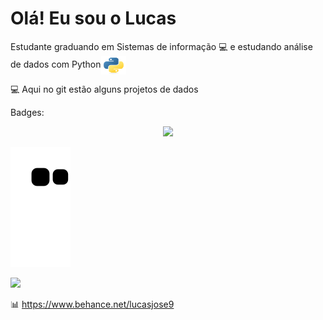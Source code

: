 # Olá! Eu sou o Lucas 
Estudante graduando em Sistemas de informação 💻 e estudando análise de dados com Python<img align="center" alt="Carol-Python" height="30" width="40" src="https://raw.githubusercontent.com/devicons/devicon/master/icons/python/python-original.svg">

💻 Aqui no git estão alguns projetos de dados


Badges:
<div align="center">
<img src="https://user-images.githubusercontent.com/83434422/168397230-7db90d1d-5998-487c-9fdb-4ae2f5d5706a.png" width="200px" />
</div>






  
  
  ![Snake animation](https://github.com/Noltim/Noltim/blob/output/github-contribution-grid-snake.svg)
  
  <a href="https://www.linkedin.com/in/lucas-souza-296126218/" target="_blank"><img src="https://img.shields.io/badge/-LinkedIn-%230077B5?style=for-the-badge&logo=linkedin&logoColor=white" target="_blank"></a> 
  
  📊 https://www.behance.net/lucasjose9
